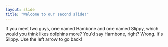 ```yaml
---
layout: slide
title: "Welcome to our second slide!"
---
```

If you meet two guys, one named Hambone and one named Slippy, which would you think likes dolphins more? You'd say Hambone, right? Wrong. It's Slippy.
Use the left arrow to go back!
